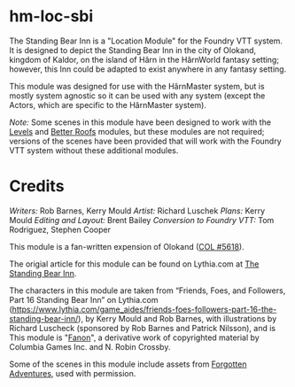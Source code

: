 # hm-loc-sbi
The Standing Bear Inn is a "Location Module" for the Foundry VTT system. It is designed to depict the Standing Bear Inn in the city of Olokand, kingdom of Kaldor, on the island of Hârn in the HârnWorld fantasy setting; however, this Inn could be adapted to exist anywhere in any fantasy setting.

This module was designed for use with the HârnMaster system, but is mostly system agnostic so it can be used with any system (except the Actors, which are specific to the HârnMaster system).

*Note:* Some scenes in this module have been designed to work with the [Levels](https://foundryvtt.com/packages/levels) and [Better Roofs](https://foundryvtt.com/packages/betterroofs) modules, but these modules are not required; versions of the scenes have been provided that will work with the Foundry VTT system without these additional modules.

# Credits
*Writers:* Rob Barnes, Kerry Mould
*Artist:* Richard Luschek
*Plans:* Kerry Mould
*Editing and Layout:* Brent Bailey
*Conversion to Foundry VTT:* Tom Rodriguez, Stephen Cooper

This module is a fan-written expension of Olokand ([COL #5618](https://secure.columbiagames.com/product/5618-PDF)). 

The origial article for this module can be found on Lythia.com at [The Standing Bear Inn](https://www.lythia.com/harnworld/guilds-trade/the-standing-bear-inn/).

The characters in this module are taken from “Friends, Foes, and Followers, Part 16 Standing Bear Inn” on Lythia.com (https://www.lythia.com/game_aides/friends-foes-followers-part-16-the-standing-bear-inn/), by Kerry Mould and Rob Barnes, with illustrations by Richard Luscheck (sponsored by Rob Barnes and Patrick Nilsson), and is This module is "[Fanon](https://www.lythia.com/about/publishing-fan-written-material/)", a derivative work of copyrighted material by Columbia Games Inc. and N. Robin Crossby.

Some of the scenes in this module include assets from [Forgotten Adventures](https://www.forgotten-adventures.net/), used with permission.
